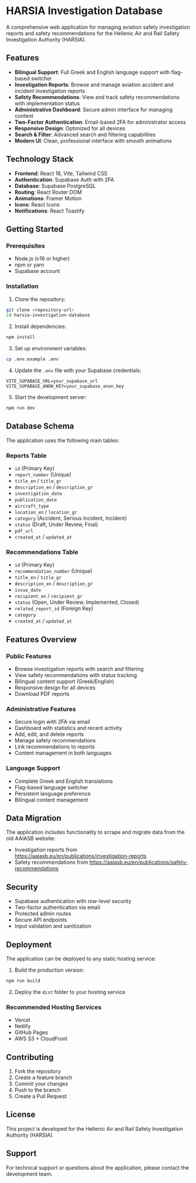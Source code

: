 # HARSIA Investigation Database

A comprehensive web application for managing aviation safety investigation reports and safety recommendations for the Hellenic Air and Rail Safety Investigation Authority (HARSIA).

## Features

- **Bilingual Support**: Full Greek and English language support with flag-based switcher
- **Investigation Reports**: Browse and manage aviation accident and incident investigation reports
- **Safety Recommendations**: View and track safety recommendations with implementation status
- **Administrative Dashboard**: Secure admin interface for managing content
- **Two-Factor Authentication**: Email-based 2FA for administrator access
- **Responsive Design**: Optimized for all devices
- **Search & Filter**: Advanced search and filtering capabilities
- **Modern UI**: Clean, professional interface with smooth animations

## Technology Stack

- **Frontend**: React 18, Vite, Tailwind CSS
- **Authentication**: Supabase Auth with 2FA
- **Database**: Supabase PostgreSQL
- **Routing**: React Router DOM
- **Animations**: Framer Motion
- **Icons**: React Icons
- **Notifications**: React Toastify

## Getting Started

### Prerequisites

- Node.js (v16 or higher)
- npm or yarn
- Supabase account

### Installation

1. Clone the repository:
```bash
git clone <repository-url>
cd harsia-investigation-database
```

2. Install dependencies:
```bash
npm install
```

3. Set up environment variables:
```bash
cp .env.example .env
```

4. Update the `.env` file with your Supabase credentials:
```
VITE_SUPABASE_URL=your_supabase_url
VITE_SUPABASE_ANON_KEY=your_supabase_anon_key
```

5. Start the development server:
```bash
npm run dev
```

## Database Schema

The application uses the following main tables:

### Reports Table
- `id` (Primary Key)
- `report_number` (Unique)
- `title_en` / `title_gr`
- `description_en` / `description_gr`
- `investigation_date`
- `publication_date`
- `aircraft_type`
- `location_en` / `location_gr`
- `category` (Accident, Serious Incident, Incident)
- `status` (Draft, Under Review, Final)
- `pdf_url`
- `created_at` / `updated_at`

### Recommendations Table
- `id` (Primary Key)
- `recommendation_number` (Unique)
- `title_en` / `title_gr`
- `description_en` / `description_gr`
- `issue_date`
- `recipient_en` / `recipient_gr`
- `status` (Open, Under Review, Implemented, Closed)
- `related_report_id` (Foreign Key)
- `category`
- `created_at` / `updated_at`

## Features Overview

### Public Features
- Browse investigation reports with search and filtering
- View safety recommendations with status tracking
- Bilingual content support (Greek/English)
- Responsive design for all devices
- Download PDF reports

### Administrative Features
- Secure login with 2FA via email
- Dashboard with statistics and recent activity
- Add, edit, and delete reports
- Manage safety recommendations
- Link recommendations to reports
- Content management in both languages

### Language Support
- Complete Greek and English translations
- Flag-based language switcher
- Persistent language preference
- Bilingual content management

## Data Migration

The application includes functionality to scrape and migrate data from the old AAIASB website:
- Investigation reports from https://aaiasb.eu/en/publications/investigation-reports
- Safety recommendations from https://aaiasb.eu/en/publications/safety-recommendations

## Security

- Supabase authentication with row-level security
- Two-factor authentication via email
- Protected admin routes
- Secure API endpoints
- Input validation and sanitization

## Deployment

The application can be deployed to any static hosting service:

1. Build the production version:
```bash
npm run build
```

2. Deploy the `dist` folder to your hosting service

### Recommended Hosting Services
- Vercel
- Netlify
- GitHub Pages
- AWS S3 + CloudFront

## Contributing

1. Fork the repository
2. Create a feature branch
3. Commit your changes
4. Push to the branch
5. Create a Pull Request

## License

This project is developed for the Hellenic Air and Rail Safety Investigation Authority (HARSIA).

## Support

For technical support or questions about the application, please contact the development team.